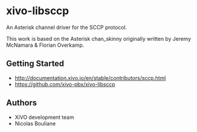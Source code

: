 # xivo-libsccp

An Asterisk channel driver for the SCCP protocol.

This work is based on the Asterisk chan\_skinny originally written by Jeremy
McNamara & Florian Overkamp.

## Getting Started

* http://documentation.xivo.io/en/stable/contributors/sccp.html
* https://github.com/xivo-pbx/xivo-libsccp

## Authors

* XiVO development team
* Nicolas Bouliane
